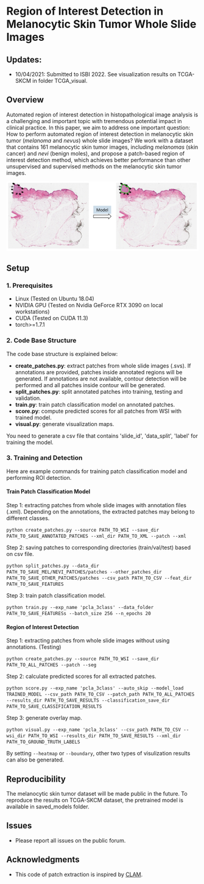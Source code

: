 # Region of Interest Detection in Melanocytic Skin Tumor Whole Slide Images

## Updates:
* 10/04/2021: Submitted to ISBI 2022. See visualization results on TCGA-SKCM in folder TCGA_visual.

## Overview
Automated region of interest detection in histopathological image analysis is a challenging and important topic with tremendous potential impact in clinical practice. In this paper, we aim to address one important question: How to perform automated region of interest detection in melanocytic skin tumor (*melanoma* and *nevus*) whole slide images? We work with a dataset that contains 161 melanocytic skin tumor images, including *melanomas* (skin cancer) and *nevi* (benign moles), and propose a patch-based region of interest detection method, which achieves better performance than other unsupervised and supervised methods on the melanocytic skin tumor images.

![plot](./pics/task.jpg)

## Setup

### 1. Prerequisites
- Linux (Tested on Ubuntu 18.04)
- NVIDIA GPU (Tested on Nvidia GeForce RTX 3090 on local workstations)
- CUDA (Tested on CUDA 11.3)
- torch>=1.7.1

### 2. Code Base Structure
The code base structure is explained below: 
- **create_patches.py**: extract patches from whole slide images (.svs). If annotations are provided, patches inside annotated regions will be generated. If annotations are not available, contour detection will be performed and all patches inside contour will be generated.
- **split_patches.py**: split annotated patches into training, testing and validation.
- **train.py**: train patch classification model on annotated patches.
- **score.py**: compute predicted scores for all patches from WSI with trained model.
- **visual.py**: generate visualization maps.

You need to generate a csv file that contains 'slide_id', 'data_split', 'label' for training the model.

### 3. Training and Detection
Here are example commands for training patch classification model and performing ROI detection.

#### Train Patch Classification Model
Step 1: extracting patches from whole slide images with annotation files (.xml). Depending on the annotations, the extracted patches may belong to different classes.
```
python create_patches.py --source PATH_TO_WSI --save_dir PATH_TO_SAVE_ANNOTATED_PATCHES --xml_dir PATH_TO_XML --patch --xml
```
Step 2: saving patches to corresponding directories (train/val/test) based on csv file.
```
python split_patches.py --data_dir PATH_TO_SAVE_MEL/NEVI_PATCHES/patches --other_patches_dir PATH_TO_SAVE_OTHER_PATCHES/patches --csv_path PATH_TO_CSV --feat_dir PATH_TO_SAVE_FEATURES
```
Step 3: train patch classification model.
```
python train.py --exp_name 'pcla_3class' --data_folder PATH_TO_SAVE_FEATURESs --batch_size 256 --n_epochs 20
```
#### Region of Interest Detection
Step 1: extracting patches from whole slide images without using annotations. (Testing)
```
python create_patches.py --source PATH_TO_WSI --save_dir PATH_TO_ALL_PATCHES --patch --seg
```
Step 2: calculate predicted scores for all extracted patches.
```
python score.py --exp_name 'pcla_3class' --auto_skip --model_load TRAINED_MODEL --csv_path PATH_TO_CSV --patch_path PATH_TO_ALL_PATCHES --results_dir PATH_TO_SAVE_RESULTS --classification_save_dir PATH_TO_SAVE_CLASSIFICATION_RESULTS
```
Step 3: generate overlay map.
```
python visual.py --exp_name 'pcla_3class' --csv_path PATH_TO_CSV --wsi_dir PATH_TO_WSI --results_dir PATH_TO_SAVE_RESULTS --xml_dir PATH_TO_GROUND_TRUTH_LABELS
```
By setting `--heatmap` or `--boundary`, other two types of visulization results can also be generated.
## Reproducibility
The melanocytic skin tumor dataset will be made public in the future. To reproduce the results on TCGA-SKCM dataset, the pretrained model is available in saved_models folder.

## Issues
- Please report all issues on the public forum.

## Acknowledgments
- This code of patch extraction is inspired by [CLAM](https://github.com/mahmoodlab/CLAM).

